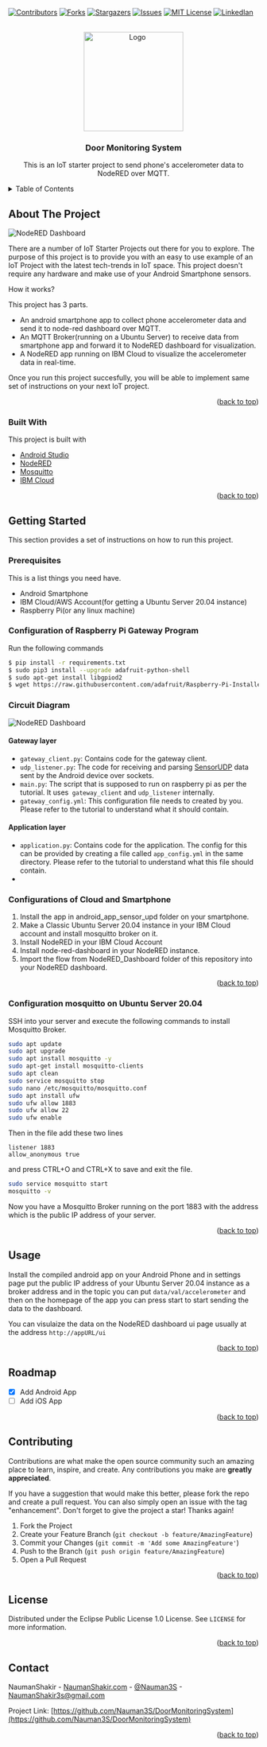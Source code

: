 <div id="top"></div>

<!-- PROJECT SHIELDS -->
<!--
*** I'm using markdown "reference style" links for readability.
*** Reference links are enclosed in brackets [ ] instead of parentheses ( ).
*** See the bottom of this document for the declaration of the reference variables
*** for contributors-url, forks-url, etc. This is an optional, concise syntax you may use.
*** https://www.markdownguide.org/basic-syntax/#reference-style-links
-->
[![Contributors][contributors-shield]][contributors-url]
[![Forks][forks-shield]][forks-url]
[![Stargazers][stars-shield]][stars-url]
[![Issues][issues-shield]][issues-url]
[![MIT License][license-shield]][license-url]
[![LinkedIan][linkedin-shield]][linkedin-url]



<!-- PROJECT LOGO -->
<br />
<div align="center">
  <a href="https://github.com/Nauman3S/DoorMonitoringSystem">
    <img src="images/door-m-logo.png" alt="Logo" width="200" height="200">
  </a>

  <h3 align="center">Door Monitoring System</h3>

  <p align="center">
    This is an IoT starter project to send phone's accelerometer data to NodeRED over MQTT.
    <br />
   
  </p>
</div>



<!-- TABLE OF CONTENTS -->
<details>
  <summary>Table of Contents</summary>
  <ol>
    <li>
      <a href="#about-the-project">About The Project</a>
      <ul>
        <li><a href="#built-with">Built With</a></li>
      </ul>
    </li>
    <li>
      <a href="#getting-started">Getting Started</a>
      <ul>
        <li><a href="#prerequisites">Prerequisites</a></li>
        <li><a href="#installation">Installation</a></li>
      </ul>
    </li>
    <li><a href="#usage">Usage</a></li>
    <li><a href="#roadmap">Roadmap</a></li>
    <li><a href="#contributing">Contributing</a></li>
    <li><a href="#license">License</a></li>
    <li><a href="#contact">Contact</a></li>
    <li><a href="#acknowledgments">Acknowledgments</a></li>
  </ol>
</details>



<!-- ABOUT THE PROJECT -->
## About The Project

![NodeRED Dashboard](images/dashboard.png)

There are a number of IoT Starter Projects out there for you to explore. The purpose of this project is to provide you with an easy to use example of an IoT Project with the latest tech-trends in IoT space. This project doesn't require any hardware and make use of your Android Smartphone  sensors.

How it works?

This project has 3 parts.
* An android smartphone app to collect phone accelerometer data and send it to node-red dashboard over MQTT.
* An MQTT Broker(running on a Ubuntu Server) to receive data from smartphone app and forward it to NodeRED dashboard for visualization.
* A NodeRED app running on IBM Cloud to visualize the accelerometer data in real-time.

Once you run this project succesfully, you will be able to implement same set of instructions on your next IoT project.

<p align="right">(<a href="#top">back to top</a>)</p>



### Built With

This project is built with

* [Android Studio](https://developer.android.com/studio)
* [NodeRED](https://nodered.org/)
* [Mosquitto](https://mosquitto.org/)
* [IBM Cloud](https://www.ibm.com/cloud)


<p align="right">(<a href="#top">back to top</a>)</p>



<!-- GETTING STARTED -->
## Getting Started

This section provides a set of instructions on how to run this project.

### Prerequisites

This is a list things you need have.

* Android Smartphone
* IBM Cloud/AWS Account(for getting a Ubuntu Server 20.04 instance)
* Raspberry Pi(or any linux machine)

### Configuration of Raspberry Pi Gateway Program


Run the following commands

```sh
$ pip install -r requirements.txt
$ sudo pip3 install --upgrade adafruit-python-shell
$ sudo apt-get install libgpiod2
$ wget https://raw.githubusercontent.com/adafruit/Raspberry-Pi-Installer-Scripts/master/raspi-blinka.py

```

### Circuit Diagram
![NodeRED Dashboard](Circuit/Circuit_bb.png)

#### Gateway layer

- `gateway_client.py`: Contains code for the gateway client.
- `udp_listener.py`: The code for receiving and parsing [SensorUDP](https://github.com/Nauman3S/DoorMonitoringSystem/blob/main/android_app_sensor_udp/sensor-udp.apk) data sent by the Android device over sockets.
- `main.py`: The script that is supposed to run on raspberry pi as per the tutorial. It uses` gateway_client` and `udp_listener` internally.
- `gateway_config.yml`: This configuration file needs to created by you. Please refer to the tutorial to understand what it should contain.

#### Application layer

- `application.py`: Contains code for the application. The config for this can be provided by creating a file called `app_config.yml` in the same directory. Please refer to the tutorial to understand what this file should contain.
- 
### Configurations of Cloud and Smartphone

1. Install the app in android_app_sensor_upd folder on your smartphone.
2. Make a Classic Ubuntu Server 20.04 instance in your IBM Cloud account and install mosquitto broker on it.
3. Install NodeRED in your IBM Cloud Account
4. Install node-red-dashboard in your NodeRED instance.
5. Import the flow from NodeRED_Dashboard folder of this repository into your NodeRED dashboard.

<p align="right">(<a href="#top">back to top</a>)</p>

### Configuration mosquitto on Ubuntu Server 20.04

SSH into your server and execute the following commands to install Mosquitto Broker.

```sh
sudo apt update
sudo apt upgrade
sudo apt install mosquitto -y
sudo apt-get install mosquitto-clients
sudo apt clean
sudo service mosquitto stop
sudo nano /etc/mosquitto/mosquitto.conf
sudo apt install ufw
sudo ufw allow 1883
sudo ufw allow 22
sudo ufw enable
```

Then in the file add these two lines

```
listener 1883
allow_anonymous true
```

and press CTRL+O and CTRL+X to save and exit the file.
```sh
sudo service mosquitto start
mosquitto -v
```

Now you have a Mosquitto Broker running on the port 1883 with the address which is the public IP address of your server.

<p align="right">(<a href="#top">back to top</a>)</p>

<!-- USAGE EXAMPLES -->
## Usage

Install the compiled android app on your Android Phone and in settings page put the public IP address of your Ubuntu Server 20.04 instance as a broker address and in the topic you can put ``data/val/accelerometer`` and then on the homepage of the app you can press start to start sending the data to the dashboard.

You can visulaize the data on the NodeRED dashboard ui page usually at the address ``http://appURL/ui``

<p align="right">(<a href="#top">back to top</a>)</p>



<!-- ROADMAP -->
## Roadmap

- [x] Add Android App
- [ ] Add iOS App

<p align="right">(<a href="#top">back to top</a>)</p>

<!-- CONTRIBUTING -->
## Contributing

Contributions are what make the open source community such an amazing place to learn, inspire, and create. Any contributions you make are **greatly appreciated**.

If you have a suggestion that would make this better, please fork the repo and create a pull request. You can also simply open an issue with the tag "enhancement".
Don't forget to give the project a star! Thanks again!

1. Fork the Project
2. Create your Feature Branch (`git checkout -b feature/AmazingFeature`)
3. Commit your Changes (`git commit -m 'Add some AmazingFeature'`)
4. Push to the Branch (`git push origin feature/AmazingFeature`)
5. Open a Pull Request

<p align="right">(<a href="#top">back to top</a>)</p>



<!-- LICENSE -->
## License

Distributed under the Eclipse Public License 1.0 License. See `LICENSE` for more information.

<p align="right">(<a href="#top">back to top</a>)</p>



<!-- CONTACT -->
## Contact

NaumanShakir - [NaumanShakir.com](https://NaumanShakir) - [@Nauman3S](https://twitter.com/Nauman3S) - NaumanShakir3s@gmail.com

Project Link: [https://github.com/Nauman3S/DoorMonitoringSystem](https://github.com/Nauman3S/DoorMonitoringSystem)

<p align="right">(<a href="#top">back to top</a>)</p>


<!-- MARKDOWN LINKS & IMAGES -->
<!-- https://www.markdownguide.org/basic-syntax/#reference-style-links -->
[contributors-shield]: https://img.shields.io/github/contributors/Nauman3S/DoorMonitoringSystem
[contributors-url]: https://github.com/Nauman3S/DoorMonitoringSystem/graphs/contributors
[forks-shield]: https://img.shields.io/github/forks/Nauman3S/DoorMonitoringSystem
[forks-url]: https://github.com/Nauman3S/DoorMonitoringSystem/network/members
[stars-shield]: https://img.shields.io/github/stars/Nauman3S/DoorMonitoringSystem
[stars-url]: https://github.com/Nauman3S/DoorMonitoringSystem/stargazers
[issues-shield]: https://img.shields.io/github/issues/Nauman3S/DoorMonitoringSystem
[issues-url]: https://github.com/Nauman3S/DoorMonitoringSystem/issues
[license-shield]: https://img.shields.io/github/license/Nauman3S/DoorMonitoringSystem
[license-url]: https://github.com/Nauman3S/DoorMonitoringSystem/blob/main/LICENSE
[linkedin-shield]: https://img.shields.io/badge/-LinkedIn-black.svg?style=for-the-badge&logo=linkedin&colorB=555
[linkedin-url]: https://linkedin.com/in/naumanshakir3s
[product-screenshot]: images/scr17.png
